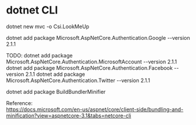# dotnet CLI

dotnet new mvc -o Csi.LookMeUp

dotnet add package Microsoft.AspNetCore.Authentication.Google --version 2.1.1


TODO:
dotnet add package Microsoft.AspNetCore.Authentication.MicrosoftAccount --version 2.1.1
dotnet add package Microsoft.AspNetCore.Authentication.Facebook --version 2.1.1
dotnet add package Microsoft.AspNetCore.Authentication.Twitter --version 2.1.1

dotnet add package BuildBundlerMinifier


Reference:  
https://docs.microsoft.com/en-us/aspnet/core/client-side/bundling-and-minification?view=aspnetcore-3.1&tabs=netcore-cli